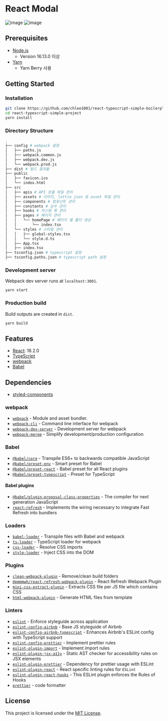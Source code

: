 # React Modal
![image](https://user-images.githubusercontent.com/2025813/192150444-42180056-c34e-4c90-85e6-f6d5a231210e.png)
![image](https://user-images.githubusercontent.com/2025813/192150456-97f7e807-8e72-4624-9c3f-37feb367f524.png)

## Prerequisites

- [Node.js](https://nodejs.org/)
  - Version 16.13.0 이상
- [Yarn](https://yarnpkg.com/getting-started/install)
  - Yarn Berry 사용

## Getting Started

### Installation

```bash
git clone https://github.com/chlee1001/react-typescript-simple-boilerplate.git
cd react-typescript-simple-project
yarn install
```

### Directory Structure

```bash
.
├── config # webpack 설정
│   ├── paths.js
│   ├── webpack.common.js
│   ├── webpack.dev.js
│   └── webpack.prod.js
├── dist # 빌드 결과물
├── public
│   ├── favicon.ico
│   └── index.html
├── src 
│   ├── apis # API 호출 파일 관리
│   ├── assets # 이미지, lottie json 등 asset 파일 관리
│   ├── components # 컴포넌트 관리
│   ├── constants # 상수 관리
│   ├── hooks # 커스텀 훅 관리
│   ├── pages # 페이지 관리
│   │   └── homePage # 페이지 별 폴더 생성
│   │       └── index.tsx
│   └── styles # 스타일 관리
│   │   ├── global-styles.tsx
│   │   └── style.d.ts
│   ├── App.tsx
│   ├── index.tsx
├── tsconfig.json # typescript 설정
├── tsconfig.paths.json # typescript path 설정

````

### Development server

Webpack dev server runs at `localhost:3001`.

```bash
yarn start
```

### Production build

Build outputs are created in `dist`.

```bash
yarn build
```

## Features

- [React](https://ko.reactjs.org/): 18.2.0
- [TypeScript](https://www.typescriptlang.org/)
- [webpack](https://webpack.js.org/)
- [Babel](https://babeljs.io/)

## Dependencies

- [styled-components](https://www.npmjs.com/package/styled-components)

### webpack

- [`webpack`](https://github.com/webpack/webpack) - Module and asset bundler.
- [`webpack-cli`](https://github.com/webpack/webpack-cli) - Command line interface for webpack
- [`webpack-dev-server`](https://github.com/webpack/webpack-dev-server) - Development server for webpack
- [`webpack-merge`](https://github.com/survivejs/webpack-merge) - Simplify development/production configuration

### Babel

- [`@babel/core`](https://www.npmjs.com/package/@babel/core) - Transpile ES6+ to backwards compatible JavaScript
- [`@babel/preset-env`](https://babeljs.io/docs/en/babel-preset-env) - Smart preset for Babel
- [`@babel/preset-react`](https://babeljs.io/docs/en/babel-preset-react) - Babel preset for all React plugins
- [`@babel/preset-typescript`](https://babeljs.io/docs/en/babel-preset-typescript) - Preset for TypeScript

#### Babel plugins
- [`@babel/plugin-proposal-class-properties`](https://babeljs.io/docs/en/babel-plugin-proposal-class-properties) - The compiler for next generation JavaScript
- [`react-refresh`](https://www.npmjs.com/package/react-refresh) - Implements the wiring necessary to integrate Fast Refresh into bundlers

### Loaders

- [`babel-loader`](https://webpack.js.org/loaders/babel-loader/) - Transpile files with Babel and webpack
- [`ts-loader`](https://github.com/TypeStrong/ts-loader/) - TypeScript loader for webpack
- [`css-loader`](https://webpack.js.org/loaders/css-loader/) - Resolve CSS imports
- [`style-loader`](https://webpack.js.org/loaders/style-loader/) - Inject CSS into the DOM

### Plugins

- [`clean-webpack-plugin`](https://github.com/johnagan/clean-webpack-plugin) - Remove/clean build folders
- [`@pmmmwh/react-refresh-webpack-plugin`](https://github.com/pmmmwh/react-refresh-webpack-plugin) - React Refresh Webpack Plugin
- [`mini-css-extract-plugin`](https://github.com/webpack-contrib/mini-css-extract-plugin) - Extracts CSS file per JS file which contains CSS
- [`html-webpack-plugin`](https://github.com/jantimon/html-webpack-plugin) - Generate HTML files from template

### Linters

- [`eslint`](https://github.com/eslint/eslint) - Enforce styleguide across application
- [`eslint-config-airbnb`](https://github.com/airbnb/javascript/tree/master/packages/eslint-config-airbnb) - Base JS styleguide of Airbnb
- [`eslint-config-airbnb-typescript`](https://github.com/iamturns/eslint-config-airbnb-typescript) - Enhances Airbnb's ESLint config with TypeScript support
- [`eslint-config-prettier`](https://github.com/prettier/eslint-config-prettier) - Implement prettier rules
- [`eslint-plugin-import`](https://github.com/benmosher/eslint-plugin-import) - Implement import rules
- [`eslint-plugin-jsx-a11y`](https://github.com/jsx-eslint/eslint-plugin-jsx-a11y) - Static AST checker for accessibility rules on JSX elements
- [`eslint-plugin-prettier`](https://github.com/prettier/eslint-plugin-prettier) - Dependency for prettier usage with ESLint
- [`eslint-plugin-react`](https://github.com/jsx-eslint/eslint-plugin-react) - React specific linting rules for `ESLint`
- [`eslint-plugin-react-hooks`](https://www.npmjs.com/package/eslint-plugin-react-hooks) - This ESLint plugin enforces the Rules of Hooks
- [`prettier`](https://github.com/prettier/prettier) - code formatter

## License

This project is licensed under the [MIT License](./LICENSE).
